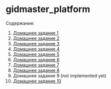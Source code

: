 # gidmaster_platform

Содержание:

1. [Домашнее задание 1](kubernetes-intro/README.md)
2. [Домашнее задание 2](kubernetes-controllers/README.md)
3. [Домашнее задание 3](kubernetes-security/README.md)
4. [Домашнее задание 4](kubernetes-networks/README.md)
5. [Домашнее задание 5](kubernetes-vlolumes/README.md)
6. [Домашнее задание 6](kubernetes-templating/README.md)
7. [Домашнее задание 7](kubernetes-operators/README.md)
8. [Домашнее задание 8](kubernetes-operators/README.md)
9. Домашнее задание 9 (not implemented yet)
10. [Домашнее задание 10](kubernetes-vault/README.md)

